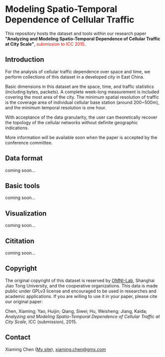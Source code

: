 Modeling Spatio-Temporal Dependence of Cellular Traffic
====

This repository hosts the dataset and tools within our research paper
**"Analyzing and Modeling Spatio-Temporal Dependence of Cellular Traffic at
City Scale"**, <font color='red'>submission to ICC 2015</font>.

## Introduction

For the analysis of cellular traffic dependence over space and time, we perform
collections of this dataset in a developed city in East China.

Basic dimensions in this dataset are the space, time, and traffic statistics
(including bytes, packets). A complete week-long measurement is included
covering the most area of the city. The minimum spatial resolution of traffic
is the coverage area of individual cellular base station (around 200~500m), and
the minimum temporal resolution is one hour.

With acceptance of the data granularity, the user can theoretically recover the
topology of the cellular networks without definite geographic indications.

More information will be available soon when the paper is accepted by the
conference committee.

## Data format

coming soon...

## Basic tools

coming soon...

## Visualization

coming soon...

## Cititation

coming soon...

## Copyright

The original copyright of this dataset is reserved by
[OMNI-Lab](http://omnilab.sjtu.edu.cn), Shanghai Jiao Tong University, and the
cooperative organizations. This data is made public under GPLv3 license and
encouraged to be used in researches and academic applications. If you are
willing to use it in your paper, please cite our original paper:

Chen, Xiaming; Yao, Huijin; Qiang, Siwei; Hu, Weisheng; Jiang, Kaida;
*Analyzing and Modeling Spatio-Temporal Dependence of Cellular Traffic at City
Scale*, ICC (submission), 2015.

## Contact

Xiaming Chen ([My site](http://hsiamin.com)), xiaming.chen@gmx.com
